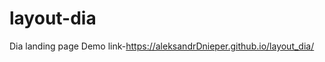 layout-dia
==============
Dia landing page Demo link-https://aleksandrDnieper.github.io/layout_dia/


